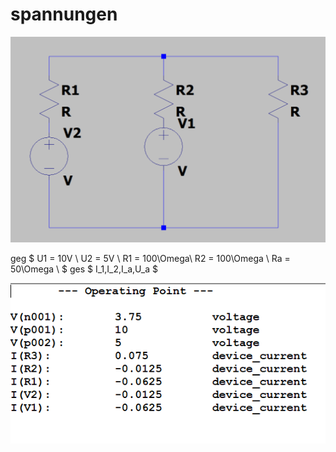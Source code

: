 # spannungen
![alt text](img/image.png)

geg
$
    U1 = 10V \\
    U2 = 5V \\
    R1 = 100\Omega\\
    R2 = 100\Omega \\
    Ra = 50\Omega \\
$
ges
$
    I_1,I_2,I_a,U_a
$

![alt text](./img/image-1.png)